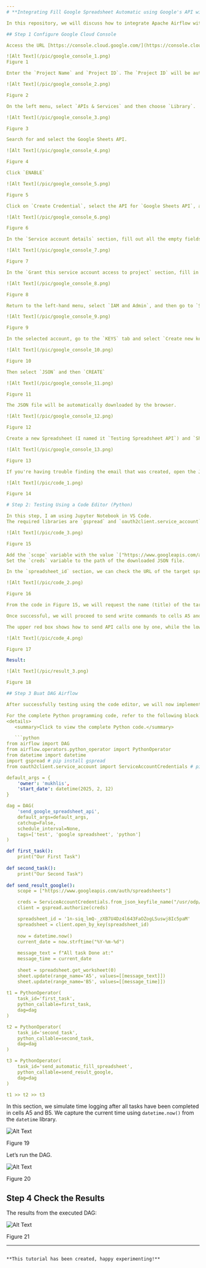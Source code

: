 ```yaml
---
# **Integrating Fill Google Spreadsheet Automatic using Google's API with Airflow**

In this repository, we will discuss how to integrate Apache Airflow with Google Spreadsheet. Here, we will find an example of a DAG (Directed Acyclic Graph) script that can be used to perform **write** commands directly to a Google Spreadsheet worksheet.

## Step 1 Configure Google Cloud Console

Access the URL [https://console.cloud.google.com/](https://console.cloud.google.com/) and log in with your Gmail account. Then, select `Select Project`.

![Alt Text](/pic/google_console_1.png)
Figure 1

Enter the `Project Name` and `Project ID`. The `Project ID` will be automatically filled by the system.

![Alt Text](/pic/google_console_2.png)

Figure 2

On the left menu, select `APIs & Services` and then choose `Library`.

![Alt Text](/pic/google_console_3.png)

Figure 3

Search for and select the Google Sheets API.

![Alt Text](/pic/google_console_4.png)

Figure 4

Click `ENABLE`

![Alt Text](/pic/google_console_5.png)

Figure 5

Click on `Create Credential`, select the API for `Google Sheets API`, and choose the type `Application data`.

![Alt Text](/pic/google_console_6.png)

Figure 6

In the `Service account details` section, fill out all the empty fields and then click `CREATE AND CONTINUE`.

![Alt Text](/pic/google_console_7.png)

Figure 7

In the `Grant this service account access to project` section, fill in the `Role` field with **Owner** and then click `CONTINUE`.

![Alt Text](/pic/google_console_8.png)

Figure 8

Return to the left-hand menu, select `IAM and Admin`, and then go to `Service Accounts`. In the email section, select the account that we just created.

![Alt Text](/pic/google_console_9.png)

Figure 9

In the selected account, go to the `KEYS` tab and select `Create new key`.

![Alt Text](/pic/google_console_10.png)

Figure 10

Then select `JSON` and then `CREATE`

![Alt Text](/pic/google_console_11.png)

Figure 11

The JSON file will be automatically downloaded by the browser.

![Alt Text](/pic/google_console_12.png)

Figure 12

Create a new Spreadsheet (I named it `Testing Spreadsheet API`) and `Share` the document by entering the email you just created in the Google Cloud Console, granting it the **Editor** role.

![Alt Text](/pic/google_console_13.png)

Figure 13

If you're having trouble finding the email that was created, open the JSON file that was downloaded earlier and check under the **client_email** section.

![Alt Text](/pic/code_1.png)

Figure 14

# Step 2: Testing Using a Code Editor (Python)

In this step, I am using Jupyter Notebook in VS Code. 
The required libraries are `gspread` and `oauth2client.service_account`.

![Alt Text](/pic/code_3.png)

Figure 15

Add the `scope` variable with the value `["https://www.googleapis.com/auth/spreadsheets"]`. 
Set the `creds` variable to the path of the downloaded JSON file.

In the `spreadsheet_id` section, we can check the URL of the target spreadsheet document as shown in Figure 16.

![Alt Text](/pic/code_2.png)

Figure 16

From the code in Figure 15, we will request the name (title) of the target Spreadsheet and its sheet name.

Once successful, we will proceed to send write commands to cells A5 and A6 using two methods. The first method involves sending individual API calls one by one, while the second method uses Batch API calls. This API we created is limited by Google to 30 write operations per day, so it would be wiser to use the Batch method.

The upper red box shows how to send API calls one by one, while the lower red box demonstrates how to send API calls using the Batch method.

![Alt Text](/pic/code_4.png)

Figure 17

Result:

![Alt Text](/pic/result_3.png)

Figure 18

## Step 3 Buat DAG Airflow

After successfully testing using the code editor, we will now implement it in Apache Airflow.

For the complete Python programming code, refer to the following block.
<details>
   <summary>Click to view the complete Python code.</summary>

   ```python
from airflow import DAG
from airflow.operators.python_operator import PythonOperator
from datetime import datetime
import gspread # pip install gspread
from oauth2client.service_account import ServiceAccountCredentials # pip install oauth2client

default_args = {
    'owner': 'mukhlis',
    'start_date': datetime(2025, 2, 12)
}

dag = DAG(
    'send_google_spreadsheet_api',
    default_args=default_args,
    catchup=False,
    schedule_interval=None,
    tags=['test', 'google spreadsheet', 'python']
)

def first_task():
    print("Our First Task")
    
def second_task():
    print("Our Second Task")
    
def send_result_google():
    scope = ["https://www.googleapis.com/auth/spreadsheets"]

    creds = ServiceAccountCredentials.from_json_keyfile_name("/usr/odp/0.2.0.0-04/airflow/data/google_spreadsheet_api/circular-symbol-450703-v0-2328556ec71b.json", scope)
    client = gspread.authorize(creds)

    spreadsheet_id = '1n-siq_lmQ-_zXB7U4Dz4l643FaOZogLSuswj8Ic5paM'
    spreadsheet = client.open_by_key(spreadsheet_id)
    
    now = datetime.now()
    current_date = now.strftime("%Y-%m-%d")
    
    message_text = f"All task Done at:"
    message_time = current_date
    
    sheet = spreadsheet.get_worksheet(0)
    sheet.update(range_name='A5', values=[[message_text]])
    sheet.update(range_name='B5', values=[[message_time]])
    
t1 = PythonOperator(
    task_id='first_task',
    python_callable=first_task,
    dag=dag
)

t2 = PythonOperator(
    task_id='second_task',
    python_callable=second_task,
    dag=dag
)

t3 = PythonOperator(
    task_id='send_automatic_fill_spreadsheet',
    python_callable=send_result_google,
    dag=dag
)

t1 >> t2 >> t3

   ```
   </details>

In this section, we simulate time logging after all tasks have been completed in cells A5 and B5. We capture the current time using `datetime.now()` from the `datetime` library.

![Alt Text](/pic/result_1.png)

Figure 19

Let’s run the DAG.

![Alt Text](/pic/result_2.png)

Figure 20

## Step 4 Check the Results

The results from the executed DAG:

![Alt Text](/pic/code_5.png)

Figure 21

---
```

**This tutorial has been created, happy experimenting!**
